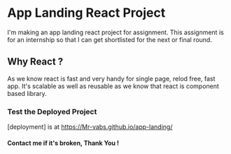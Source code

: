 # <h1>App Landing React Project</h1>

I'm making an app landing react project for assignment. This assignment is for an internship so that I can get shortlisted for the next or final round.

## Why React ?

As we know react is fast and  very handy for single page, relod free, fast app. It's scalable as well as reusable as we know that react is component based library.

### Test the Deployed Project

[deployment] is at https://Mr-vabs.github.io/app-landing/

#### Contact me if it's broken, Thank You !

